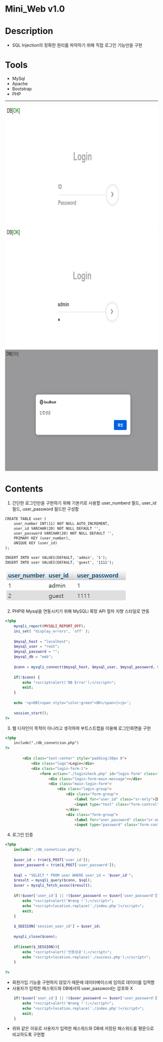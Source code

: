 # Mini_Web v1.0

# Description
- SQL Injection의 정확한 원리를 파악하기 위해 직접 로그인 기능만을 구현

# Tools
- MySql
- Apache
- Bootstrap
- PHP

---

<p align="center">
<img src="./image/1.PNG" height="400" width="700">
<img src="./image/2.PNG" height="400" width="700">
<img src="./image/3.PNG" height="400" width="700">
</p>

# Contents

1. 간단한 로그인만을 구현하기 위해 기본키로 사용할 user_numberd 필드, user_id 필드, user_password 필드만 구성함
```
CREATE TABLE user (
    user_number INT(11) NOT NULL AUTO_INCREMENT,
    user_id VARCHAR(20) NOT NULL DEFAULT '',
    user_password VARCHAR(20) NOT NULL DEFAULT '',
    PRIMARY KEY (user_number),
    UNIQUE KEY (user_id)
);

INSERT INTO user VALUES(DEFAULT, 'admin', '1');
INSERT INTO user VALUES(DEFAULT, 'guest', '1111');
```

<img src="./image/4.PNG">


2. PHP와 Mysql을 연동시키기 위해 MySQLi 확장 API 절차 지향 스타일로 연동

```php
<?php
    mysqli_report(MYSQLI_REPORT_OFF);
    ini_set( "display_errors", 'off' );

    $mysql_host = "localhost";
    $mysql_user = "root";
    $mysql_password = "";
    $mysql_db = "web";
    
    $conn = mysqli_connect($mysql_host, $mysql_user, $mysql_password, $mysql_db);

    if(!$conn) {
        echo "<script>alert('DB Error');</script>";
        exit;
    }
    
    echo '<p>DB[<span style="color:green">OK</span>]</p>';

    session_start();
?>
```
3. 웹 디자인이 목적이 아니라고 생각하여 부트스트랩을 이용해 로그인화면을 구현

```html
<?php
    include("./db_connetcion.php")
?>

        <div class="text-center" style="padding:50px 0">
            <div class="logo">Login</div>
            <div class="login-form-1">
                <form action="./logincheck.php" id="login-form" class="text-left" method="post">
                    <div class="login-form-main-message"></div>
                    <div class="main-login-form">
                        <div class="login-group">
                            <div class="form-group">
                                <label for="user_id" class="sr-only">ID</label>
                                <input type="text" class="form-control" id="user_id" name="user_id" placeholder="ID">
                            </div>
                            <div class="form-group">
                                <label for="user_password" class="sr-only">Password</label>
                                <input type="password" class="form-control" id="user_password" name="user_password" placeholder="Password">

```

4. 로그인 인증

```php
<?php
    include("./db_connetcion.php");
    
    $user_id = trim($_POST['user_id']);
    $user_password = trim($_POST['user_password']);
    
    $sql = "SELECT * FROM user WHERE user_id = '$user_id'";
    $result = mysqli_query($conn, $sql);
    $user = mysqli_fetch_assoc($result);

    if(!$user['user_id'] || !($user_password == $user['user_password'])){
        echo "<script>alert('Wrong !');</script>";
        echo "<script>location.replace('./index.php')</script>";
        exit;
    }

    $_SEESION['session_user_id'] = $user_id;

    mysqli_close($conn);

    if(isset($_SESSION)){
        echo "<script>alert('인증성공');</script>";
        echo "<script>location.replace('./success.php');</script>"; 
    }

?>
```
- 회원가입 기능을 구현하지 않았기 때문에 데이터베이스에 임의로 데이터를 입력함 
- 사용자가 입력한 패스워드와 DB에서의 user_password는 암호화 X

```php
    if(!$user['user_id'] || !($user_password == $user['user_password'])){
        echo "<script>alert('Wrong !');</script>";
        echo "<script>location.replace('./index.php')</script>";
        exit;
    }
```
- 위와 같은 이유로 사용자가 입력한 패스워드와 DB에 저장된 패스워드를 평문으로 비교하도록 구현함



